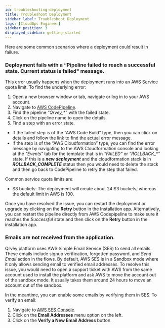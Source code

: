```yaml
---
id: troubleshooting-deployment
title: Troubleshoot Deployment
sidebar_label: Troubleshoot Deployment
tags: [CloudOps Engineer]
sidebar_position: 3
displayed_sidebar: getting-started
---
```

<div>
Here are some common scenarios where a deployment could result in failure.

### Deployment fails with a “Pipeline failed to reach a successful state. Current status is failed" message.

This error usually happens when the deployment runs into an AWS Service quota limit. To find the underlying error:

1. Open a new browser window or tab, navigate or log in to your AWS account.
2. Navigate to <a href="https://console.aws.amazon.com/codesuite/codepipeline/pipelines?region=us-east-1" target="_blank">AWS CodePipeline</a>.
3. Find the pipeline <i>“Qrvey_*”</i> with the failed state. 
4. Click on the pipeline name to open the details.
5. Find a step with an error state. 
<ul style={{listStyle: 'lower-alpha'}}>
<li>If the failed step is of the “AWS Code Build” type, then you can click on details and follow the link to find the actual error message. </li>
<li>If the step is of the “AWS Cloudformation” type, you can find the error message by navigating to the AWS Cloudformation console and looking at the <i>“Events”</i> tab for the template that is in <i>“FAILED”</i> or <i>“ROLLBACK_*”</i> state. If this is a <strong><i>new deployment</i></strong> and the cloudformation stack is in <strong><i>ROLLBACK_COMPLETE</i></strong> status then you would need to delete the stack and then go back to CodePipeline to retry the step that failed. </li> </ul>


Common service quota limits are:
* S3 buckets: The deployment will create about 24 S3 buckets, whereas the default limit in AWS is 100.


Once you have resolved the issue, you can restart the deployment or upgrade by clicking on the **Retry** button in the Installation app. Alternatively, you can restart the pipeline directly from AWS Codepipeline to make sure it reaches the *Successful* state and then click on the **Retry** button in the installation app.


### Emails are not received from the application.

Qrvey platform uses AWS Simple Email Service (SES) to send all emails. These emails include signup verification, forgotten password, and *Send Email* action in the flows. By default, AWS SES is in a Sandbox mode where it only allows sending email to verified email addresses. To resolve this issue, you would need to open a support ticket with AWS from the same account used to install the platform and ask AWS to move the account out of the sandbox mode. It usually takes them around 24 hours to move an account out of the sandbox.

In the meantime, you can enable some emails by verifying them in SES. To verify an email:

1. Navigate to <a href="https://console.aws.amazon.com/ses/home?region=us-east-1#">AWS SES Console</a>.
2. Click on the **Email Addresses** menu option on the left.
3. Click on the **Verify a New Email Address** button.

</div>